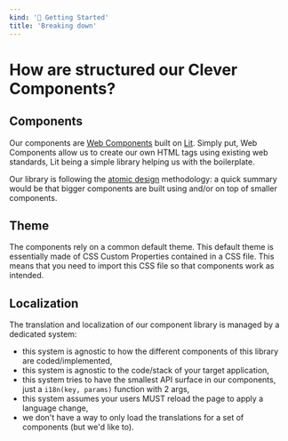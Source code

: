 ```yaml
---
kind: '🏡 Getting Started'
title: 'Breaking down'
---
```


# How are structured our Clever Components?

## Components

Our components are [Web Components](https://developer.mozilla.org/en-US/docs/Web/API/Web_components) built on [Lit](https://lit.dev/).
Simply put, Web Components allow us to create our own HTML tags using existing web standards, Lit being a simple library helping us with the boilerplate.

Our library is following the [atomic design](https://bradfrost.com/blog/post/atomic-web-design/) methodology: a quick summary would be that bigger components are built using and/or on top of smaller components.

## Theme

The components rely on a common default theme.
This default theme is essentially made of CSS Custom Properties contained in a CSS file.
This means that you need to import this CSS file so that components work as intended.

<cc-notice intent="info" message="If the components are displayed in black and white, it means you forgot or failed to import the default theme file."></cc-notice>

## Localization

The translation and localization of our component library is managed by a dedicated system:

* this system is agnostic to how the different components of this library are coded/implemented,
* this system is agnostic to the code/stack of your target application,
* this system tries to have the smallest API surface in our components, just a `i18n(key, params)` function with 2 args,
* this system assumes your users MUST reload the page to apply a language change,
* we don't have a way to only load the translations for a set of components (but we'd like to).
